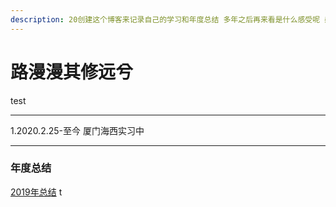 ```yaml
---
description: 20创建这个博客来记录自己的学习和年度总结 多年之后再来看是什么感受呢 感谢gitbook ^_^!
---
```


# 路漫漫其修远兮

test



-----
1.2020.2.25-至今 厦门海西实习中





-----
### 年度总结

[2019年总结]()
t